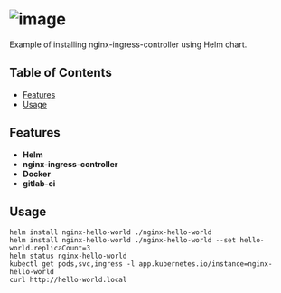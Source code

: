 # ![image](https://github.com/gma1k/helm-charts/assets/138721734/bb89aecc-fac5-4368-a356-a19f65026611)


Example of installing nginx-ingress-controller using Helm chart.

## Table of Contents

- [Features](#features)
- [Usage](#usage)

## Features

- **Helm**
- **nginx-ingress-controller**
- **Docker**
- **gitlab-ci**

## Usage

```
helm install nginx-hello-world ./nginx-hello-world
helm install nginx-hello-world ./nginx-hello-world --set hello-world.replicaCount=3
helm status nginx-hello-world
kubectl get pods,svc,ingress -l app.kubernetes.io/instance=nginx-hello-world
curl http://hello-world.local
```
